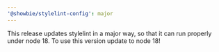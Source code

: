 ```yaml
---
'@showbie/stylelint-config': major
---
```


This release updates stylelint in a major way, so that it can run properly under node 18. To use this version update to node 18!

